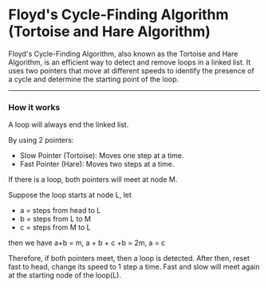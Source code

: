 # Floyd's Cycle-Finding Algorithm (Tortoise and Hare Algorithm)

Floyd's Cycle-Finding Algorithm, also known as the Tortoise and Hare Algorithm, is an efficient way to detect and remove loops in a linked list. It uses two pointers that move at different speeds to identify the presence of a cycle and determine the starting point of the loop.

---
### How it works

A loop will always end the linked list. 

By using 2 pointers:

- Slow Pointer (Tortoise): Moves one step at a time.
- Fast Pointer (Hare): Moves two steps at a time.

If there is a loop, both pointers will meet at node M.

Suppose the loop starts at node L, let 
- a = steps from head to L
- b = steps from L to M
- c = steps from M to L

then we have a+b = m, a + b + c +b = 2m, 
a = c

Therefore, if both pointers meet, then a loop is detected. After then, reset fast to head, change its speed to 1 step a time. Fast and slow will meet again at the starting node of the loop(L). 
